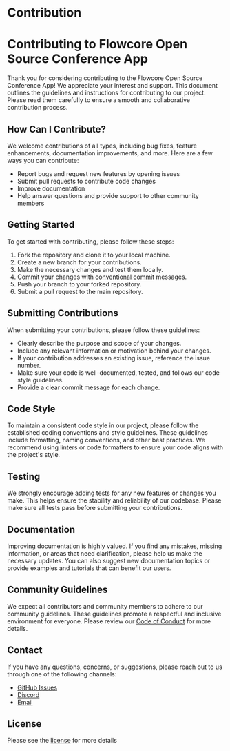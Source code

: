 # Contribution

# Contributing to Flowcore Open Source Conference App

Thank you for considering contributing to the Flowcore Open Source Conference App! We appreciate your interest and support. This
document outlines the guidelines and instructions for contributing to our project. Please read them carefully to ensure
a smooth and collaborative contribution process.

## How Can I Contribute?

We welcome contributions of all types, including bug fixes, feature enhancements, documentation improvements, and more.
Here are a few ways you can contribute:

- Report bugs and request new features by opening issues
- Submit pull requests to contribute code changes
- Improve documentation
- Help answer questions and provide support to other community members

## Getting Started

To get started with contributing, please follow these steps:

1. Fork the repository and clone it to your local machine.
2. Create a new branch for your contributions.
3. Make the necessary changes and test them locally.
4. Commit your changes with [conventional commit](https://www.conventionalcommits.org/en/v1.0.0/#summary) messages.
5. Push your branch to your forked repository.
6. Submit a pull request to the main repository.

## Submitting Contributions

When submitting your contributions, please follow these guidelines:

- Clearly describe the purpose and scope of your changes.
- Include any relevant information or motivation behind your changes.
- If your contribution addresses an existing issue, reference the issue number.
- Make sure your code is well-documented, tested, and follows our code style guidelines.
- Provide a clear commit message for each change.

## Code Style

To maintain a consistent code style in our project, please follow the established coding conventions and style
guidelines. These guidelines include formatting, naming conventions, and other best practices. We recommend using
linters or code formatters to ensure your code aligns with the project's style.

## Testing

We strongly encourage adding tests for any new features or changes you make. This helps ensure the stability and
reliability of our codebase. Please make sure all tests pass before submitting your contributions.

## Documentation

Improving documentation is highly valued. If you find any mistakes, missing information, or areas that need
clarification, please help us make the necessary updates. You can also suggest new documentation topics or provide
examples and tutorials that can benefit our users.

## Community Guidelines

We expect all contributors and community members to adhere to our community guidelines. These guidelines promote a
respectful and inclusive environment for everyone. Please review our [Code of Conduct](./CODE_OF_CONDUCT.md) for more
details.

## Contact

If you have any questions, concerns, or suggestions, please reach out to us through one of the following channels:

- [GitHub Issues](https://github.com/flowcore-io/open-source-conference-app/issues)
- [Discord](https://discord.gg/Jw4HGPaG)
- [Email](mailto:flowcore@flowcore.com)

## License
Please see the [license](./LICENSE) for more details
